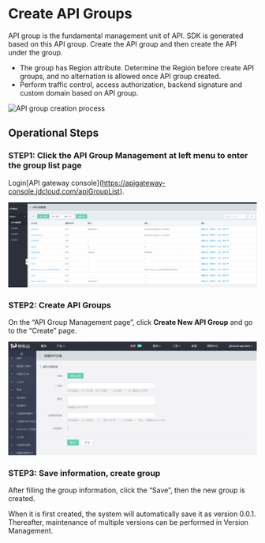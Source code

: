 # Create API Groups

API group is the fundamental management unit of API. SDK is generated based on this API group. Create the API group and then create the API under the group.
- The group has Region attribute. Determine the Region before create API groups, and no alternation is allowed once API group created.
- Perform traffic control, access authorization, backend signature and custom domain based on API group.

![API group creation process](https://github.com/jdcloudcom/cn/blob/edit/image/Internet-Middleware/API-Gateway/flow-createApiGroup.png)


## Operational Steps
### STEP1: Click the **API Group Management** at left menu to enter the group list page
Login\[API gateway console](https://apigateway-console.jdcloud.com/apiGroupList).

 ![API Group Management](https://github.com/jdcloudcom/cn/blob/edit/image/Internet-Middleware/API-Gateway/apigroup-1.png)
 
 
 ### STEP2: Create API Groups
 On the “API Group Management page”, click **Create New API Group** and go to the “Create” page.

![Create group](https://github.com/jdcloudcom/cn/blob/edit/image/Internet-Middleware/API-Gateway/apigroup-addgroup.png)
    
 ### STEP3: Save information, create group   
After filling the group information, click the “Save”, then the new group is created.

When it is first created, the system will automatically save it as version 0.0.1. Thereafter, maintenance of multiple versions can be performed in Version Management.

